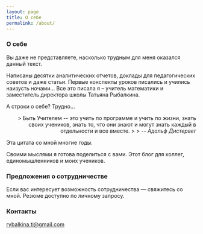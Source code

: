 ```yaml
---
layout: page
title: О себе
permalink: /about/
---
```


### О себе

Вы даже не представляете, насколько трудным для меня оказался данный текст.

Написаны десятки аналитических отчетов, доклады для педагогических советов и даже статьи. 
Первые конспекты уроков писались и учились наизусть ночами…
Все это писала я – учитель математики и заместитель директора школы Татьяна Рыбалкина.

А строки о себе? Трудно…

<div style="text-align: right">
> Быть Учителем -- это учить по программе и учить по жизни, знать своих учеников, знать то, что они знают и могут знать каждый в отдельности и все вместе.
>
> -- <cite>Адольф Дистервег</cite>
</div>

Эта цитата со мной многие годы.

Своими мыслями я готова поделиться с вами. Этот блог для коллег, единомышленников и моих учеников.


### Предложения о сотрудничестве
Если вас интересует возможность сотрудничества — свяжитесь со мной.
Резюме доступно по личному запросу.

### Контакты
[rybalkina.ti@gmail.com](mailto:rybalkina.ti@gmail.com)
